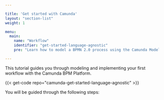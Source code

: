 ```yaml
---

title: 'Get started with Camunda'
layout: "section-list"
weight: 1

menu:
  main:
    name: "Workflow"
    identifier: "get-started-language-agnostic"
    pre: "Learn how to model a BPMN 2.0 process using the Camunda Modeler, add a Java Class and HTML Forms. Package it as a web application and deploy it to an Apache Tomcat Server."

---
```


This tutorial guides you through modeling and implementing your first workflow with the Camunda BPM Platform.

{{< get-code repo="camunda-get-started-language-agnostic" >}}

You will be guided through the following steps:

